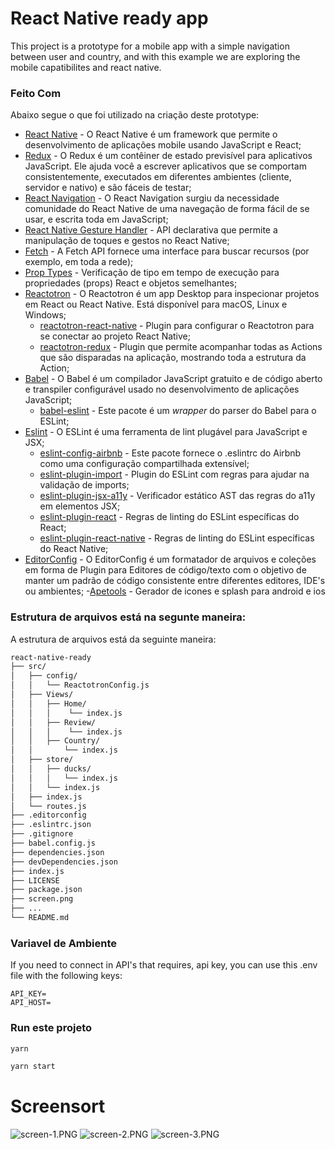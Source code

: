 # React Native ready app

This project is a prototype for a mobile app with a simple navigation between user and country, and with this example we are exploring the mobile capatibilites and react native.

### Feito Com 

Abaixo segue o que foi utilizado na criação deste prototype:

- [React Native](http://facebook.github.io/react-native/) - O React Native é um framework que permite o desenvolvimento de aplicações mobile usando JavaScript e React;
- [Redux](https://redux.js.org/) - O Redux é um contêiner de estado previsível para aplicativos JavaScript. Ele ajuda você a escrever aplicativos que se comportam consistentemente, executados em diferentes ambientes (cliente, servidor e nativo) e são fáceis de testar; 
- [React Navigation](https://reactnavigation.org/) - O React Navigation surgiu da necessidade comunidade do React Native de uma navegação de forma fácil de se usar, e escrita toda em JavaScript;
- [React Native Gesture Handler](https://kmagiera.github.io/react-native-gesture-handler/) - API declarativa que permite a manipulação de toques e gestos no React Native;
- [Fetch](https://developer.mozilla.org/pt-BR/docs/Web/API/Fetch_API) - A Fetch API fornece uma interface para buscar recursos (por exemplo, em toda a rede);
- [Prop Types](https://github.com/facebook/prop-types) - Verificação de tipo em tempo de execução para propriedades (props) React e objetos semelhantes;
- [Reactotron](https://github.com/infinitered/reactotron) - O Reactotron é um app Desktop para inspecionar projetos em React ou React Native. Está disponível para macOS, Linux e Windows;
  - [reactotron-react-native](https://github.com/infinitered/reactotron/blob/master/docs/quick-start-react-native.md) - Plugin para configurar o Reactotron para se conectar ao projeto React Native;
  - [reactotron-redux](https://github.com/infinitered/reactotron/blob/master/docs/plugin-redux.md) - Plugin que permite acompanhar todas as Actions que são disparadas na aplicação, mostrando toda a estrutura da Action;
- [Babel](https://babeljs.io/) - O Babel é um compilador JavaScript gratuito e de código aberto e transpiler configurável usado no desenvolvimento de aplicações JavaScript;
  - [babel-eslint](https://github.com/babel/babel-eslint) - Este pacote é um _wrapper_ do parser do Babel para o ESLint;
- [Eslint](https://eslint.org/) - O ESLint é uma ferramenta de lint plugável para JavaScript e JSX;
  - [eslint-config-airbnb](https://github.com/airbnb/javascript/tree/master/packages/eslint-config-airbnb) - Este pacote fornece o .eslintrc do Airbnb como uma configuração compartilhada extensível;
  - [eslint-plugin-import](https://github.com/benmosher/eslint-plugin-import) - Plugin do ESLint com regras para ajudar na validação de imports;
  - [eslint-plugin-jsx-a11y](https://github.com/evcohen/eslint-plugin-jsx-a11y) - Verificador estático AST das regras do a11y em elementos JSX;
  - [eslint-plugin-react](https://github.com/yannickcr/eslint-plugin-react) - Regras de linting do ESLint específicas do React;
  - [eslint-plugin-react-native](https://github.com/Intellicode/eslint-plugin-react-native) - Regras de linting do ESLint específicas do React Native;
- [EditorConfig](https://editorconfig.org/) - O EditorConfig é um formatador de arquivos e coleções em forma de Plugin para Editores de código/texto com o objetivo de manter um padrão de código consistente entre diferentes editores, IDE's ou ambientes;
-[Apetools](https://apetools.webprofusion.com) - Gerador de icones e splash para android e ios

### Estrutura de arquivos está na segunte maneira:

A estrutura de arquivos está da seguinte maneira:

```bash
react-native-ready
├── src/
│   ├── config/
│   │   └── ReactotronConfig.js
│   ├── Views/
│   │   ├── Home/
│   │   │    └── index.js
│   │   ├── Review/
│   │   │    └── index.js
│   │   ├── Country/
│   │       └── index.js
│   ├── store/
│   │   ├── ducks/
│   │   │   └── index.js
│   │   └── index.js
│   ├── index.js
│   └── routes.js
├── .editorconfig
├── .eslintrc.json
├── .gitignore
├── babel.config.js
├── dependencies.json
├── devDependencies.json
├── index.js
├── LICENSE
├── package.json
├── screen.png
├── ...
└── README.md

```

### Variavel de Ambiente
If you need to connect in API's that requires, api key, you can use this .env file with the following keys:

```
API_KEY=
API_HOST=

```

### Run este projeto 

```sh
yarn

yarn start

```


# Screensort

![screen-1.PNG](screen-1.PNG) ![screen-2.PNG](screen-2.PNG) ![screen-3.PNG](screen-3.PNG)